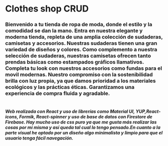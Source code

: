 # Clothes shop CRUD

### Bienvenido a tu tienda de ropa de moda, donde el estilo y la comodidad se dan la mano. Entra en nuestra elegante y moderna tienda, repleta de una amplia colección de sudaderas, camisetas y accesorios. Nuestras sudaderas tienen una gran variedad de diseños y colores. Como complemento a nuestra selección de sudaderas, nuestras camisetas ofrecen tanto prendas básicas como estampados gráficos llamativos. Completa tu look con nuestros accesorios como fundas para el movil modernas. Nuestro compromiso con la sostenibilidad brilla con luz propia, ya que damos prioridad a los materiales ecológicos y las prácticas éticas. Garantizamos una experiencia de compra fluida y agradable.

#

##### Web realizada con React y uso de librerías como Material UI, YUP,React-icons, Formik, React-spinner y uso de base de datos con Firestore de Firebase. Hay mucho uso de css puro ya que me gusta más realizar las cosas por mi misma y así queda tal cual lo tengo pensado.En cuanto a la parte visual he optado por un diseño algo minimalista y limpio para que el usuario tenga fácil navegación.
